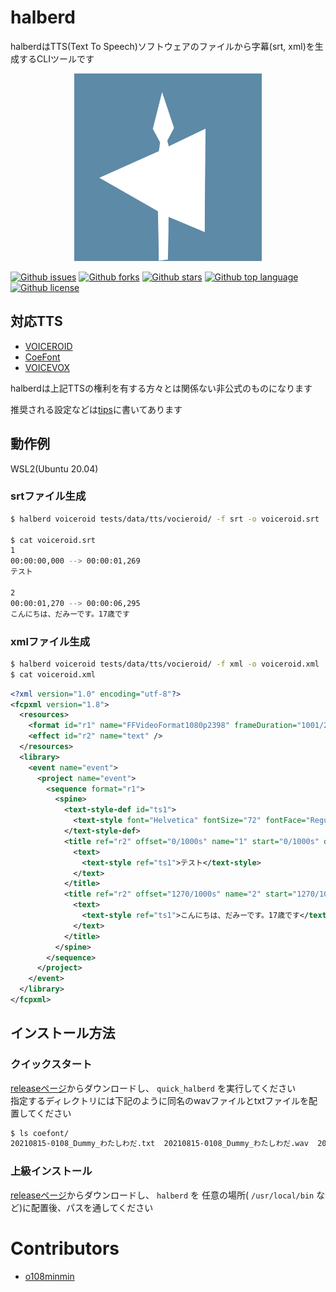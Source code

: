 # halberd

halberdはTTS(Text To Speech)ソフトウェアのファイルから字幕(srt, xml)を生成するCLIツールです

<p align="center">
   <img src="./docs/logo.png" alt="log" width="300px">
</p>

<!-- # Badges -->

[![Github issues](https://img.shields.io/github/issues/o108minmin/halberd)](https://github.com/o108minmin/halberd/issues)
[![Github forks](https://img.shields.io/github/forks/o108minmin/halberd)](https://github.com/o108minmin/halberd/network/members)
[![Github stars](https://img.shields.io/github/stars/o108minmin/halberd)](https://github.com/o108minmin/halberd/stargazers)
[![Github top language](https://img.shields.io/github/languages/top/o108minmin/halberd)](https://github.com/o108minmin/halberd/)
[![Github license](https://img.shields.io/github/license/o108minmin/halberd)](https://github.com/o108minmin/halberd/)

## 対応TTS

- [VOICEROID](https://www.ah-soft.com/voiceroid/)
- [CoeFont](https://coefont.cloud/)
- [VOICEVOX](https://voicevox.hiroshiba.jp/)

halberdは上記TTSの権利を有する方々とは関係ない非公式のものになります

推奨される設定などは[tips](https://github.com/o108minmin/halberd/tree/main/docs/tips)に書いてあります

## 動作例

WSL2(Ubuntu 20.04)

### srtファイル生成

```bash
$ halberd voiceroid tests/data/tts/vocieroid/ -f srt -o voiceroid.srt

$ cat voiceroid.srt
1
00:00:00,000 --> 00:00:01,269
テスト

2
00:00:01,270 --> 00:00:06,295
こんにちは、だみーです。17歳です
```

### xmlファイル生成

```bash
$ halberd voiceroid tests/data/tts/vocieroid/ -f xml -o voiceroid.xml
$ cat voiceroid.xml
```

```xml
<?xml version="1.0" encoding="utf-8"?>
<fcpxml version="1.8">
  <resources>
    <format id="r1" name="FFVideoFormat1080p2398" frameDuration="1001/24000s" width="1920" height="1080" colorSpace="1-1-1 (Rec. 709)" />
    <effect id="r2" name="text" />
  </resources>
  <library>
    <event name="event">
      <project name="event">
        <sequence format="r1">
          <spine>
            <text-style-def id="ts1">
              <text-style font="Helvetica" fontSize="72" fontFace="Regular" fontColor="1 0.999974 0.999991 1" alignment="center" />
            </text-style-def>
            <title ref="r2" offset="0/1000s" name="1" start="0/1000s" duration="1269/1000s">
              <text>
                <text-style ref="ts1">テスト</text-style>
              </text>
            </title>
            <title ref="r2" offset="1270/1000s" name="2" start="1270/1000s" duration="5024/1000s">
              <text>
                <text-style ref="ts1">こんにちは、だみーです。17歳です</text-style>
              </text>
            </title>
          </spine>
        </sequence>
      </project>
    </event>
  </library>
</fcpxml>
```

## インストール方法

### クイックスタート

[releaseページ](https://github.com/o108minmin/halberd/releases)からダウンロードし、 `quick_halberd` を実行してください  
指定するディレクトリには下記のように同名のwavファイルとtxtファイルを配置してください

```bash
$ ls coefont/
20210815-0108_Dummy_わたしわだ.txt  20210815-0108_Dummy_わたしわだ.wav  20210815-0118_Dummy_こんにちわ.txt  20210815-0118_Dummy_こんにちわ.wav
```

### 上級インストール

[releaseページ](https://github.com/o108minmin/halberd/releases)からダウンロードし、 `halberd` を 任意の場所( `/usr/local/bin` など)に配置後、パスを通してください

# Contributors

- [o108minmin](https://github.com/o108minmin)
